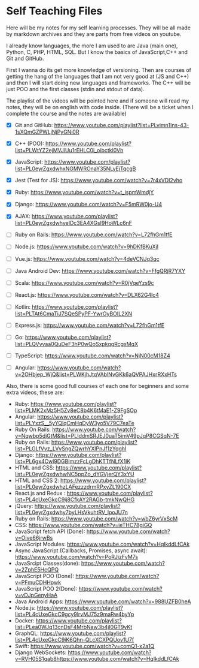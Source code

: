 # Self Teaching Files
Here will be my notes for my self learning processes. They will be all made by markdown archives and they are parts from free videos on youtube.

I already know languages, the more I am used to are Java (main one), Python, C, PHP, HTML, SQL.
But I know the basics of JavaScript,C++ and Git and GitHub.

First I wanna do its get more knowledge of versioning.
Then are courses of getting the hang of the languages that I am not very good at (JS and C++) and then I will start doing new languages and frameworks. The C++ will be just POO and the first classes (stdin and stdout of data).

The playlist of the videos will be pointed here and if someone will read my notes, they will be on english with code inside.
(There will be a ticket when I complete the course and the notes are available)

  - [x] Git and GitHub: https://www.youtube.com/playlist?list=PLvimn1Ins-43-1sXQmGZPWLjNjPyGNi0R
  - [x] C++ (POO): https://www.youtube.com/playlist?list=PLWtYZ2ejMVJlUu1rEHLC0i_oibctkl0Vh
  - [x] JavaScript: https://www.youtube.com/playlist?list=PL0eyrZgxdwhxNGMWROnaY35NLyEjTqcgB
  - [x] Jest (Test for JS): https://www.youtube.com/watch?v=7r4xVDI2vho
  - [x] Ruby: https://www.youtube.com/watch?v=t_ispmWmdjY
  - [x] Django: https://www.youtube.com/watch?v=F5mRW0jo-U4
  - [x] AJAX: https://www.youtube.com/playlist?list=PL0eyrZgxdwhyeIDc3EA4XGsI9HoWLc6nF
  - [ ] Ruby on Rails: https://www.youtube.com/watch?v=L72fhGm1tfE
  - [ ] Node.js: https://www.youtube.com/watch?v=9hDKfBKuXjI
  - [ ] Vue.js: https://www.youtube.com/watch?v=4deVCNJq3qc
  - [ ] Java Android Dev: https://www.youtube.com/watch?v=FfgQRjR7YXY
  - [ ] Scala: https://www.youtube.com/watch?v=R0jVqeYzs9c
  - [ ] React.js: https://www.youtube.com/watch?v=DLX62G4lc4
  - [ ] Kotlin: https://www.youtube.com/playlist?list=PLTAt6CmaTiJ7SQeSPyPF-YwrOyBOIL2XN
  - [ ] Express.js: https://www.youtube.com/watch?v=L72fhGm1tfE
  - [ ] Go: https://www.youtube.com/playlist?list=PLQVvvaa0QuDeF3hP0wQoSxpkqgRcgxMqX
  - [ ] TypeScript: https://www.youtube.com/watch?v=NjN00cM18Z4
  - [ ] Angular: https://www.youtube.com/watch?v=2OHbjep_WjQ&list=PLWKjhJtqVAblNvGKk6aQVPAJHxrRXxHTs
  


Also, there is some good full courses of each one for beginners and some extra videos, these are:
  - Ruby: https://www.youtube.com/playlist?list=PLMK2xMz5H5Zv8eC8b4K6tMaE1-Z9FgSOp
  - Angular:  https://www.youtube.com/playlist?list=PLYxzS__5yYQlqCmHqDyW3yo5V79C7eaTe
  - Ruby On Rails: https://www.youtube.com/watch?v=Nqwbp5djGtM&list=PLIddmSRJEJ0uaT5imV49pJqP8CGSqN-7E
  - Ruby on Rails: https://www.youtube.com/playlist?list=PLGLfVvz_LVvSngZQwrhYXlPnJf1zYqghI
  - Django: https://www.youtube.com/playlist?list=PL6gx4Cwl9DGBlmzzFcLgDhKTTfNLfX1IK
  - HTML and CSS: https://www.youtube.com/playlist?list=PL0eyrZgxdwhwNC5ppZo_dYGVjerQY3xYU
  - HTML and CSS 2: https://www.youtube.com/playlist?list=PL0eyrZgxdwhzLAFezzzdrmRPxyZL190CX
  - React.js and Redux : https://www.youtube.com/playlist?list=PL4cUxeGkcC9ij8CfkAY2RAGb-tmkNwQHG
  - jQuery: https://www.youtube.com/playlist?list=PL0eyrZgxdwhy7byLHsVkuhtRV_IpoJU7n
  - Ruby on Rails: https://www.youtube.com/watch?v=wbZ6yrVxScM
  - CSS: https://www.youtube.com/watch?v=ieTHC78giGQ
  - JavaScript fetch API (Done): https://www.youtube.com/watch?v=Oive66jrwBs
  - JavaScript Modules:  https://www.youtube.com/watch?v=HqIkddLfCAk
  - Async JavaScript (Callbacks, Promises, async await): https://www.youtube.com/watch?v=PoRJizFvM7s
  - JavaSrcipt Classes(done): https://www.youtube.com/watch?v=2ZphE5HcQPQ
  - JavaScript POO (Done): https://www.youtube.com/watch?v=PFmuCDHHpwk
  - JavaScript POO 2(Done): https://www.youtube.com/watch?v=vDJpGenyHaA
  - Java Android Apps: https://www.youtube.com/watch?v=988UZFB0heA
  - Node.js: https://www.youtube.com/playlist?list=PL4cUxeGkcC9gcy9lrvMJ75z9maRw4byYp
  - Docker: https://www.youtube.com/playlist?list=PLea0WJq13cnDsF4MrbNaw3b4jI0GT9yKt
  - GraphQL: https://www.youtube.com/playlist?list=PL4cUxeGkcC9iK6Qhn-QLcXCXPQUov1U7f
  - Swift: https://www.youtube.com/watch?v=comQ1-x2a1Q
  - Django WebSockets: https://www.youtube.com/watch?v=RVH05S1qab8https://www.youtube.com/watch?v=HqIkddLfCAk
